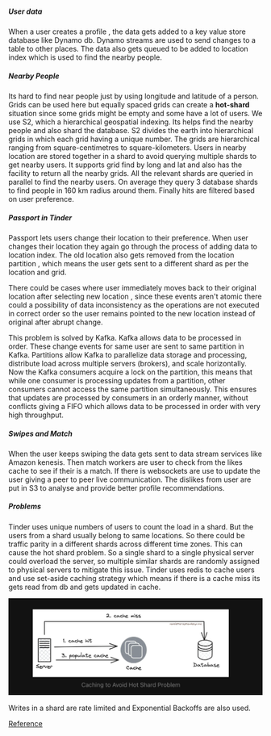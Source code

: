 ##### User data

When a user creates a profile , the data gets added to a key value store database like Dynamo db. Dynamo streams are used to send  changes to a table to other places. 
The data also gets queued to be added to location index which is used to find the nearby people. 

##### Nearby People 

Its hard to find near people just by using longitude and latitude of a person. Grids can be used here but equally spaced grids can create a **hot-shard** situation since some grids might be empty and some have a lot of users.
We use S2, which a hierarchical geospatial indexing. Its helps find the nearby people and also shard the database.
S2 divides the earth into hierarchical grids in which each grid having a unique number. The grids are hierarchical ranging from square-centimetres to square-kilometers. 
Users in nearby location are stored together in a shard to avoid querying multiple shards to get nearby users. It supports grid find by long and lat and also has the facility to return all the nearby grids. 
All the relevant shards are queried in parallel to find the nearby users. On average they query 3 database shards to find people in 160 km radius around them. Finally hits are filtered based on user preference. 

##### Passport in Tinder

Passport lets users change their location to their preference. When user changes their location they again go through the process of adding data to location index. The old location also gets removed from the location partition , which means the user gets sent to a different shard as per the location and grid.

There could be cases where user immediately moves back to their original location after selecting new location , since these events aren't atomic there could a possibility of data inconsistency as the operations are not executed in correct order so the user remains pointed to the new location instead of original after abrupt change. 

This problem is solved by Kafka. Kafka allows data to be processed in order. These change events for same user are sent to same partition in Kafka. Partitions allow Kafka to parallelize data storage and processing, distribute load across multiple servers (brokers), and scale horizontally. Now the Kafka consumers acquire a lock on the partition, this means that while one consumer is processing updates from a partition, other consumers cannot access the same partition simultaneously. This ensures that updates are processed by consumers in an orderly manner, without conflicts giving a FIFO which allows data to be processed in order with very high throughput. 

##### Swipes and Match

When the user keeps swiping the data gets sent to data stream services like Amazon kenesis. Then match workers are user to check from the likes cache to see if their is a match. If there is websockets are use to update the user giving a peer to peer live communication. 
The dislikes from user are put in S3 to analyse and provide better profile recommendations.

##### Problems

Tinder uses unique numbers of users to count the load in a shard. But the users from a shard usually belong to same locations. So there could be traffic parity in a different shards across different time zones. This can cause the hot shard problem. So a single shard to a single physical server could overload the server, so multiple similar shards are randomly assigned to physical servers to mitigate this issue. 
Tinder uses redis to cache users and use set-aside caching strategy which means if there is a cache miss its gets read from db and gets updated in cache.

![alt text](/resources/Screenshot%202024-03-30%20at%2012.14.41%20PM.png)

Writes in a shard are rate limited and Exponential Backoffs are also used.

[Reference](https://newsletter.systemdesign.one/p/tinder-architecture)